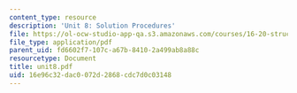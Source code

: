 ```yaml
---
content_type: resource
description: 'Unit 8: Solution Procedures'
file: https://ol-ocw-studio-app-qa.s3.amazonaws.com/courses/16-20-structural-mechanics-fall-2002/16e96c32dac0072d2868cdc7d0c03148_unit8.pdf
file_type: application/pdf
parent_uid: fd6602f7-107c-a67b-8410-2a499ab8a88c
resourcetype: Document
title: unit8.pdf
uid: 16e96c32-dac0-072d-2868-cdc7d0c03148
---
```

